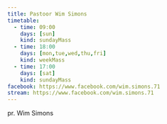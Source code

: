 ```yaml
---
title: Pastoor Wim Simons
timetable:
  - time: 09:00
    days: [sun]
    kind: sundayMass
  - time: 18:00
    days: [mon,tue,wed,thu,fri]
    kind: weekMass
  - time: 17:00
    days: [sat]
    kind: sundayMass
facebook: https://www.facebook.com/wim.simons.71 
stream: https://www.facebook.com/wim.simons.71
---
```

pr. Wim Simons
